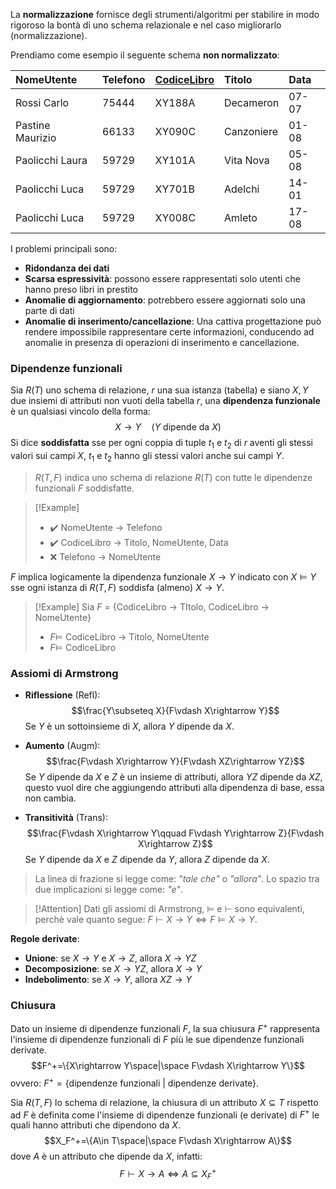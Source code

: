 La **normalizzazione** fornisce degli strumenti/algoritmi per stabilire in modo rigoroso la bontà di uno schema relazionale e nel caso migliorarlo (normalizzazione).

Prendiamo come esempio il seguente schema **non normalizzato**:

| NomeUtente       | Telefono | <u>CodiceLibro</u> | Titolo     | Data  |
|:---------------- |:-------- |:------------------ |:---------- |:----- |
| Rossi Carlo      | 75444    | XY188A             | Decameron  | 07-07 |
| Pastine Maurizio | 66133    | XY090C             | Canzoniere | 01-08 |
| Paolicchi Laura  | 59729    | XY101A             | Vita Nova  | 05-08 |
| Paolicchi Luca   | 59729    | XY701B             | Adelchi    | 14-01 |
| Paolicchi Luca   | 59729    | XY008C             | Amleto     | 17-08 |

I problemi principali sono:
- **Ridondanza dei dati**
- **Scarsa espressività**: possono essere rappresentati solo utenti che hanno preso libri in prestito
- **Anomalie di aggiornamento**: potrebbero essere aggiornati solo una parte di dati
- **Anomalie di inserimento/cancellazione**: Una cattiva progettazione può rendere impossibile rappresentare certe informazioni, conducendo ad anomalie in presenza di operazioni di inserimento e cancellazione.

### Dipendenze funzionali
Sia $R(T)$ uno schema di relazione, $r$ una sua istanza (tabella) e siano $X, Y$ due insiemi di attributi non vuoti della tabella $r$,  una **dipendenza funzionale** è un qualsiasi vincolo della forma:
$$X\rightarrow Y\quad (Y\text{ dipende da }X)$$
Si dice **soddisfatta** sse per ogni coppia di tuple $t_1$ e $t_2$ di $r$ aventi gli stessi valori sui campi $X$, $t_1$ e $t_2$ hanno gli stessi valori anche sui campi $Y$.

>$R(T, F)$ indica uno schema di relazione $R(T)$ con tutte le dipendenze funzionali $F$ soddisfatte.

>[!Example]
>- ✔️ NomeUtente $\rightarrow$ Telefono
>- ✔️ CodiceLibro $\rightarrow$ Titolo, NomeUtente, Data
>- ❌ Telefono $\rightarrow$ NomeUtente

$F$ implica logicamente la dipendenza funzionale $X\rightarrow Y$ indicato con $X\models Y$ sse ogni istanza di $R(T, F)$ soddisfa (almeno) $X\rightarrow Y$.

>[!Example]
>Sia $F$ = {CodiceLibro $\rightarrow$ TItolo, CodiceLibro $\rightarrow$ NomeUtente}
>- $F\models$ CodiceLibro $\rightarrow$ Titolo, NomeUtente
>- $F\models$ CodiceLibro

### Assiomi di Armstrong
- **Riflessione** (Refl):
$$\frac{Y\subseteq X}{F\vdash X\rightarrow Y}$$
Se $Y$ è un sottoinsieme di $X$, allora $Y$ dipende da $X$.

- **Aumento** (Augm):
$$\frac{F\vdash X\rightarrow Y}{F\vdash XZ\rightarrow YZ}$$
Se $Y$ dipende da $X$ e $Z$ è un insieme di attributi, allora $YZ$ dipende da $XZ$, questo vuol dire che aggiungendo attributi alla dipendenza di base, essa non cambia.

- **Transitività** (Trans):
$$\frac{F\vdash X\rightarrow Y\qquad F\vdash Y\rightarrow Z}{F\vdash X\rightarrow Z}$$
Se $Y$ dipende da $X$ e $Z$ dipende da $Y$, allora $Z$ dipende da $X$.

>La linea di frazione si legge come: _"tale che"_ o _"allora"_.
>Lo spazio tra due implicazioni si legge come: _"e"_.

>[!Attention]
>Dati gli assiomi di Armstrong, $\models$ e $\vdash$ sono equivalenti, perchè vale quanto segue: $F\vdash X\rightarrow Y \iff F\models X\rightarrow Y$.

**Regole derivate**:
- **Unione**: se $X\rightarrow Y$ e $X\rightarrow Z$, allora $X\rightarrow YZ$
- **Decomposizione**: se $X\rightarrow YZ$, allora $X\rightarrow Y$
- **Indebolimento**: se $X\rightarrow Y$, allora $XZ\rightarrow Y$

### Chiusura
Dato un insieme di dipendenze funzionali $F$, la sua chiusura $F^+$ rappresenta l'insieme di dipendenze funzionali di $F$ più le sue dipendenze funzionali derivate.
$$F^+=\{X\rightarrow Y\space|\space F\vdash X\rightarrow Y\}$$
ovvero: $F^+=\{\text{dipendenze funzionali } | \text{ dipendenze derivate}\}$.

Sia $R(T, F)$ lo schema di relazione, la chiusura di un attributo $X\subseteq T$ rispetto ad $F$ è definita come l'insieme di dipendenze funzionali (e derivate) di $F^+$ le quali hanno attributi che dipendono da $X$.
$$X_F^+=\{A\in T\space|\space F\vdash X\rightarrow A\}$$
dove $A$ è un attributo che dipende da $X$, infatti:
$$F\vdash X\rightarrow A\iff A\subseteq X_F^+$$
